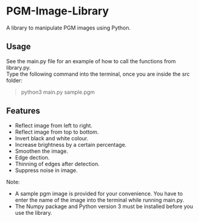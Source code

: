 # PGM-Image-Library  

A library to manipulate PGM images using Python.  

## Usage  

See the main.py file for an example of how to call the functions from library.py.  
Type the following command into the terminal, once you are inside the src folder:
> python3 main.py sample.pgm  

## Features 

* Reflect image from left to right. 
* Reflect image from top to bottom.  
* Invert black and white colour.  
* Increase brightness by a certain percentage.  
* Smoothen the image.  
* Edge dection.  
* Thinning of edges after detection.  
* Suppress noise in image.

Note:  

* A sample pgm image is provided for your convenience. You have to enter the name of the image into the terminal while running main.py.  
* The Numpy package and Python version 3 must be installed before you use the library.  
